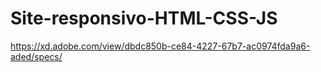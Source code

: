 # Site-responsivo-HTML-CSS-JS

https://xd.adobe.com/view/dbdc850b-ce84-4227-67b7-ac0974fda9a6-aded/specs/
 
